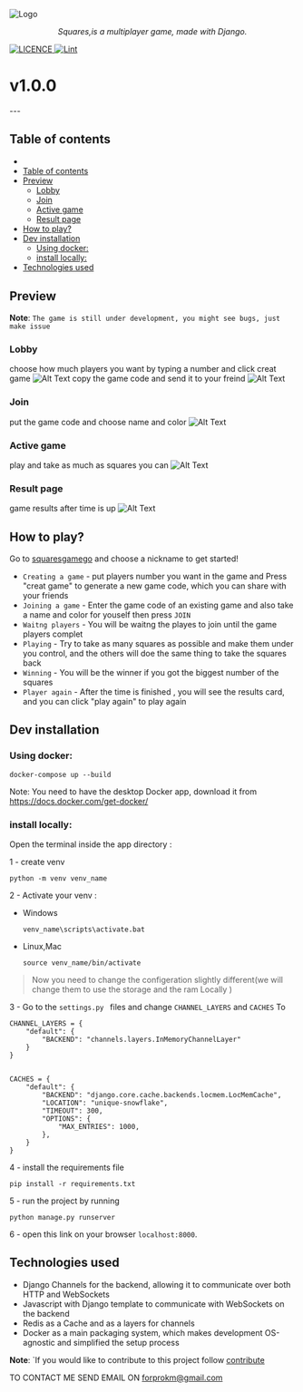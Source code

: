 <p align="center">

![Logo](/assets/logo.png)
</p>

<p align="center">
    <em>Squares,is a multiplayer game, made with Django.</em>
</p>
<p align="center">

<a href="https://github.com/karamfarhan/channels-multi-player-simple-game/blob/main/LICENCE" target="_blank"><img src="https://img.shields.io/github/license/karamfarhan/channels-multi-player-simple-game" alt="LICENCE">
</a>
<a href="https://github.com/karamfarhan/channels-multi-player-simple-game/actions/workflows/lint.yaml" target="_blank"><img src="https://github.com/karamfarhan/channels-multi-player-simple-game/actions/workflows/lint.yaml/badge.svg" alt="Lint">
  </a>
</p>
<p align="center">
    <h1>v1.0.0</h1>
</p>
---

## Table of contents

- [</p>](#)
- [Table of contents](#table-of-contents)
- [Preview](#preview)
  - [Lobby](#lobby)
  - [Join](#join)
  - [Active game](#active-game)
  - [Result page](#result-page)
- [How to play?](#how-to-play)
- [Dev installation](#dev-installation)
  - [Using docker:](#using-docker)
  - [install locally:](#install-locally)
- [Technologies used](#technologies-used)

## Preview

<note>

**Note**: `The game is still under development, you might see bugs, just make issue`

</note>

### Lobby
choose how much players you want by typing a number and click creat game
![Alt Text](/assets/create-game-players-number.png)
copy the game code and send it to your freind
![Alt Text](/assets/create-game-done.png)
### Join
put the game code and choose name and color
![Alt Text](/assets/join-game.png)
### Active game
play and take as much as squares you can
![Alt Text](/assets/play5-dashboard.png)

### Result page
game results after time is up
![Alt Text](/assets/play-again.png)


## How to play?

Go to [squaresgamego](https://squaresgamego.herokuapp.com) and choose a nickname to get started!

- `Creating a game` - put players number you want in the game and Press "creat game" to generate a new game code, which you can share with your friends
- `Joining a game` - Enter the game code of an existing game and also take a name and color for youself then press `JOIN`
- `Waitng players` - You will be waitng the playes to join until the game players complet
- `Playing` - Try to take as many squares  as possible and make them under you control, and the others will doe the same thing to take the squares back
- `Winning` - You will be the winner if you got the biggest number of the squares
- `Player again` - After the time is finished , you will see the results card, and  you can click "play again" to play again

## Dev installation

### Using docker:
```shell
docker-compose up --build
```
Note: You need to have the desktop Docker app, download it from https://docs.docker.com/get-docker/

### install locally:

Open the terminal inside the app directory :

1 - create venv
```
python -m venv venv_name
```
2 - Activate your venv :<br>
   - Windows  
        ```
        venv_name\scripts\activate.bat
        ```
   - Linux,Mac  
        ```
        source venv_name/bin/activate
        ```

> Now you need to change the configeration slightly different(we will change them to use the storage and the ram Locally )

3 - Go to the `settings.py ` files and change `CHANNEL_LAYERS` and `CACHES` To


```
CHANNEL_LAYERS = {
    "default": {
        "BACKEND": "channels.layers.InMemoryChannelLayer"
    }
}


CACHES = {
    "default": {
        "BACKEND": "django.core.cache.backends.locmem.LocMemCache",
        "LOCATION": "unique-snowflake",
        "TIMEOUT": 300,
        "OPTIONS": {
            "MAX_ENTRIES": 1000,
        },
    }
}
```


4 - install the requirements file
```
pip install -r requirements.txt

```
5 - run the project by running
```
python manage.py runserver
```
6 - open this link on your browser `localhost:8000`.<br />
## Technologies used



- Django Channels for the backend, allowing it to communicate over both HTTP and WebSockets
- Javascript with Django template to communicate with WebSockets on the backend
- Redis as a Cache and as a layers for channels
- Docker as a main packaging system, which makes development OS-agnostic and simplified the setup process


<note>

**Note**: `If you would like to contribute to this project follow  [contribute](https://github.com/karamfarhan/channels-multi-player-simple-game/blob/main/CONTRIBUTING.md)

</note>



TO CONTACT ME SEND EMAIL ON forprokm@gmail.com

